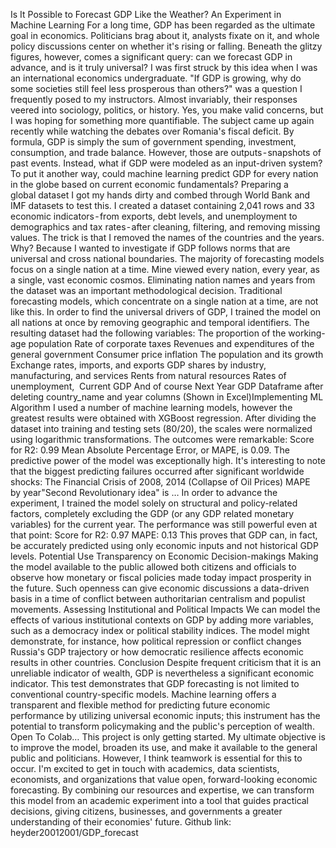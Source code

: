 Is It Possible to Forecast GDP Like the Weather? An Experiment in Machine Learning
For a long time, GDP has been regarded as the ultimate goal in economics. Politicians brag about it, analysts fixate on it, and whole policy discussions center on whether it's rising or falling. Beneath the glitzy figures, however, comes a significant query: can we forecast GDP in advance, and is it truly universal?
I was first struck by this idea when I was an international economics undergraduate. "If GDP is growing, why do some societies still feel less prosperous than others?" was a question I frequently posed to my instructors. Almost invariably, their responses veered into sociology, politics, or history. Yes, you make valid concerns, but I was hoping for something more quantifiable.
The subject came up again recently while watching the debates over Romania's fiscal deficit. By formula, GDP is simply the sum of government spending, investment, consumption, and trade balance. However, those are outputs - snapshots of past events. Instead, what if GDP were modeled as an input-driven system?
To put it another way, could machine learning predict GDP for every nation in the globe based on current economic fundamentals?
Preparing a global dataset
I got my hands dirty and combed through World Bank and IMF datasets to test this. I created a dataset containing 2,041 rows and 33 economic indicators - from exports, debt levels, and unemployment to demographics and tax rates - after cleaning, filtering, and removing missing values.
The trick is that I removed the names of the countries and the years.
Why? Because I wanted to investigate if GDP follows norms that are universal and cross national boundaries. The majority of forecasting models focus on a single nation at a time. Mine viewed every nation, every year, as a single, vast economic cosmos.
Eliminating nation names and years from the dataset was an important methodological decision. Traditional forecasting models, which concentrate on a single nation at a time, are not like this. In order to find the universal drivers of GDP, I trained the model on all nations at once by removing geographic and temporal identifiers. The resulting dataset had the following variables:
The proportion of the working-age population
Rate of corporate taxes
Revenues and expenditures of the general government
Consumer price inflation
The population and its growth
Exchange rates, imports, and exports
GDP shares by industry, manufacturing, and services
Rents from natural resources
Rates of unemployment, 
Current GDP
And of course Next Year GDP
Dataframe after deleting country_name and year columns (Shown in Excel)Implementing ML Algorithm
I used a number of machine learning models, however the greatest results were obtained with XGBoost regression. After dividing the dataset into training and testing sets (80/20), the scales were normalized using logarithmic transformations. The outcomes were remarkable:
Score for R2: 0.99
Mean Absolute Percentage Error, or MAPE, is 0.09.
The predictive power of the model was exceptionally high. It's interesting to note that the biggest predicting failures occurred after significant worldwide shocks: The Financial Crisis of 2008, 2014 (Collapse of Oil Prices)
MAPE by year"Second Revolutionary idea" is …
In order to advance the experiment, I trained the model solely on structural and policy-related factors, completely excluding the GDP (or any GDP related monetary variables) for the current year. The performance was still powerful even at that point:
Score for R2: 0.97
MAPE: 0.13
This proves that GDP can, in fact, be accurately predicted using only economic inputs and not historical GDP levels.
Potential Use
Transparency on Economic Decision-makings
Making the model available to the public allowed both citizens and officials to observe how monetary or fiscal policies made today impact prosperity in the future. Such openness can give economic discussions a data-driven basis in a time of conflict between authoritarian centralism and populist movements.
Assessing Institutional and Political Impacts
We can model the effects of various institutional contexts on GDP by adding more variables, such as a democracy index or political stability indices. The model might demonstrate, for instance, how political repression or conflict changes Russia's GDP trajectory or how democratic resilience affects economic results in other countries.
Conclusion
Despite frequent criticism that it is an unreliable indicator of wealth, GDP is nevertheless a significant economic indicator. This test demonstrates that GDP forecasting is not limited to conventional country-specific models. Machine learning offers a transparent and flexible method for predicting future economic performance by utilizing universal economic inputs; this instrument has the potential to transform policymaking and the public's perception of wealth.
Open To Colab…
This project is only getting started. My ultimate objective is to improve the model, broaden its use, and make it available to the general public and politicians. However, I think teamwork is essential for this to occur. I'm excited to get in touch with academics, data scientists, economists, and organizations that value open, forward-looking economic forecasting. By combining our resources and expertise, we can transform this model from an academic experiment into a tool that guides practical decisions, giving citizens, businesses, and governments a greater understanding of their economies' future.
Github link: heyder20012001/GDP_forecast
